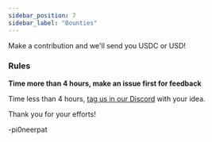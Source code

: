 ```yaml
---
sidebar_position: 7
sidebar_label: "Bounties"
---
```



Make a contribution and we'll send you USDC or USD! 

### Rules

**Time more than 4 hours, make an issue first for feedback**

Time less than 4 hours, [tag us in our Discord](https://discord.usekeyp.com) with your idea.

Thank you for your efforts!

-pi0neerpat